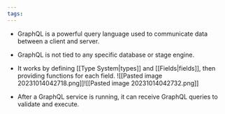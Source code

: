 ```yaml
---
tags:
---
```

- GraphQL is a powerful query language used to communicate data between a client and server.
- GraphQL is not tied to any specific database or stage engine.
- It works by defining [[Type System|types]] and [[Fields|fields]], then providing functions for each field.
  ![[Pasted image 20231014042718.png]]![[Pasted image 20231014042732.png]]

- After a GraphQL service is running, it can receive GraphQL queries to validate and execute.